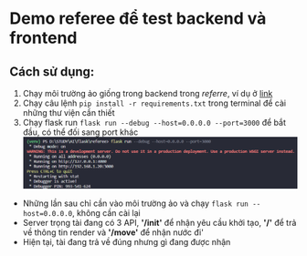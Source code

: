 # Demo referee để test backend và frontend
## Cách sử dụng:
1. Chạy môi trường ảo giống trong backend trong *referre*, ví dụ ở [link](https://flask.palletsprojects.com/en/2.2.x/installation/#virtual-environments)
2. Chạy câu lệnh `pip install -r requirements.txt` trong terminal để cài những thư viện cần thiết
3. Chạy flask run `flask run --debug --host=0.0.0.0 --port=3000` để bắt đầu, có thể đối sang port khác ![](res/terminal_demo.png)



* Những lần sau chỉ cần vào môi trường ảo và chạy `flask run --host=0.0.0.0`, không cần cài lại
* Server trọng tài đang có 3 API, **'/init'** để nhận yêu cầu khởi tạo, **'/'** để trả về thông tin render và **'/move'** để nhận nước đi'
* Hiện tại, tài đang trả về đúng nhưng gì đang được nhận
